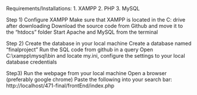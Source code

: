 
Requirements/Installations:
			1. XAMPP
			2. PHP
			3. MySQL

Step 1) Configure XAMPP
Make sure that  XAMPP is located in the C: drive after downloading
Download the source code from Github and move it to the “htdocs” folder
Start Apache and MySQL from the terminal


Step 2) Create the database in your local machine
Create a database named “finalproject”
Run the SQL code from github in a query
Open C:\xampp\mysql\bin and locate my.ini, configure the settings to your local database credentials

Step3) Run the webpage from your local machine
Open a browser (preferably google chrome)
Paste the following into your search bar: http://localhost/471-final/frontEnd/index.php

